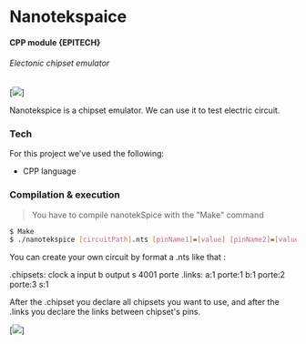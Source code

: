 # **Nanotekspaice**
####  CPP module {EPITECH}
###### Electonic chipset emulator

[![](https://www.hidglobal.com/sites/default/files/chipset.png)]

Nanotekspice is a chipset emulator. We can use it to test electric circuit.

### **Tech**
For this project we've used the following:
  - CPP language  

### **Compilation & execution**

> You have to compile nanotekSpice with the "Make" command

```sh
$ Make
$ ./nanotekspice [circuitPath].nts [pinName1]=[value] [pinName2]=[value] ...

```
You can create your own circuit by format a .nts like that :

.chipsets:
clock a
input b
output s
4001 porte
.links:
a:1 porte:1
b:1 porte:2
porte:3 s:1


After the .chipset you declare all chipsets you want to use, and after the .links you declare the links between chipset's pins.


[![](http://anatole-menichetti.fr/wp-content/uploads/2015/09/epitech1.png)]
